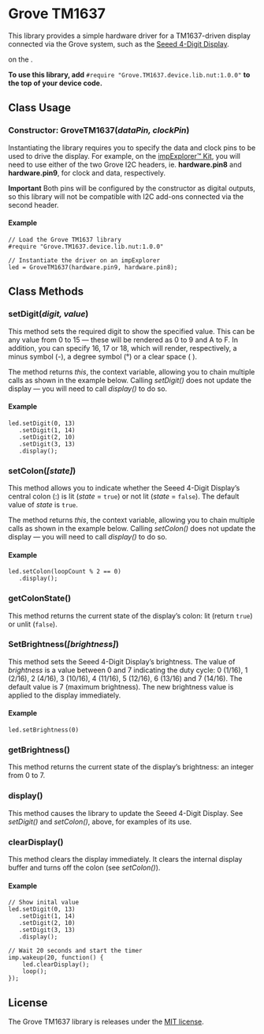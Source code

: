 # Grove TM1637

This library provides a simple hardware driver for a TM1637-driven display connected via the Grove system, such as the [Seeed 4-Digit Display](http://wiki.seeed.cc/Grove-4-Digit_Display/).



on the .
 
**To use this library, add** `#require "Grove.TM1637.device.lib.nut:1.0.0"` **to the top of your device code.**


## Class Usage ##

### Constructor: GroveTM1637(*dataPin, clockPin*) ###

Instantiating the library requires you to specify the data and clock pins to be used to drive the display. For example, on the [impExplorer™ Kit](https://developer.electricimp.com/hardware/resources/reference-designs/explorerkit), you will need to use either of the two Grove I2C headers, ie. **hardware.pin8** and **hardware.pin9**, for clock and data, respectively.

**Important** Both pins will be configured by the constructor as digital outputs, so this library will not be compatible with I2C add-ons connected via the second header.

#### Example ####

```squirrel
// Load the Grove TM1637 library
#require "Grove.TM1637.device.lib.nut:1.0.0"

// Instantiate the driver on an impExplorer
led = GroveTM1637(hardware.pin9, hardware.pin8);
```

## Class Methods ##

### setDigit(*digit, value*) ###

This method sets the required digit to show the specified value. This can be any value from 0 to 15 &mdash; these will be rendered as 0 to 9 and A to F. In addition, you can specify 16, 17 or 18, which will render, respectively, a minus symbol (-), a degree symbol (&deg;) or a clear space ( ).

The method returns *this*, the context variable, allowing you to chain multiple calls as shown in the example below. Calling *setDigit()* does not update the display &mdash; you will need to call *display()* to do so.

#### Example ####

```squirrel
led.setDigit(0, 13)
   .setDigit(1, 14)
   .setDigit(2, 10)
   .setDigit(3, 13)
   .display();
```

### setColon(*[state]*) ###

This method allows you to indicate whether the Seeed 4-Digit Display’s central colon (:) is lit (*state* = `true`) or not lit (*state* = `false`). The default value of *state* is `true`.

The method returns *this*, the context variable, allowing you to chain multiple calls as shown in the example below. Calling *setColon()* does not update the display &mdash; you will need to call *display()* to do so.

#### Example ####

```squirrel
led.setColon(loopCount % 2 == 0)
   .display();
```

### getColonState() ###

This method returns the current state of the display’s colon: lit (return `true`) or unlit (`false`).

### SetBrightness(*[brightness]*) ###

This method sets the Seeed 4-Digit Display’s brightness. The value of *brightness* is a value between 0 and 7 indicating the duty cycle: 0 (1/16), 1 (2/16), 2 (4/16), 3 (10/16), 4 (11/16), 5 (12/16), 6 (13/16) and 7 (14/16). The default value is 7 (maximum brightness). The new brightness value is applied to the display immediately.

#### Example ####

```squirrel
led.setBrightness(0)
```

### getBrightness() ###

This method returns the current state of the display’s brightness: an integer from 0 to 7.

### display() ###

This method causes the library to update the Seeed 4-Digit Display. See *setDigit()* and *setColon()*, above, for examples of its use.

### clearDisplay() ###

This method clears the display immediately. It clears the internal display buffer and turns off the colon (see *setColon()*).

#### Example ####

```squirrel
// Show inital value
led.setDigit(0, 13)
   .setDigit(1, 14)
   .setDigit(2, 10)
   .setDigit(3, 13)
   .display();

// Wait 20 seconds and start the timer
imp.wakeup(20, function() {
    led.clearDisplay();
    loop();
});
```

## License ##

The Grove TM1637 library is releases under the [MIT license](https://github.com/electricimp/Grove_TM1637/blob/master/LICENSE).
